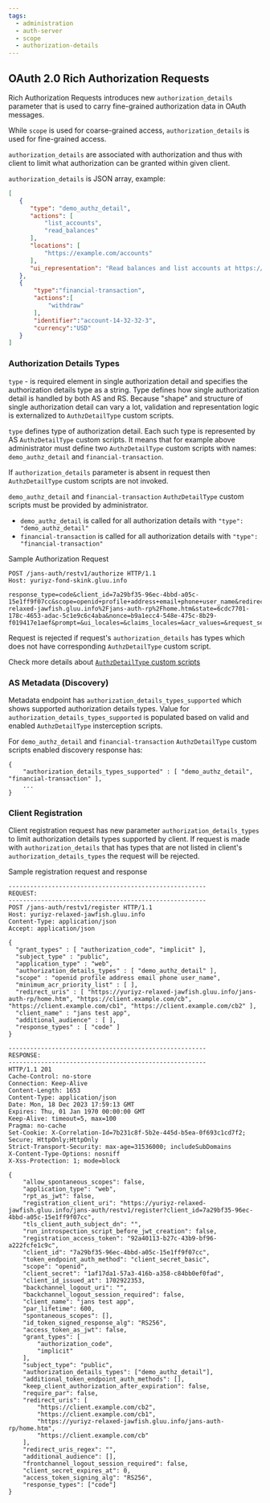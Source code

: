 ```yaml
---
tags:
  - administration
  - auth-server
  - scope
  - authorization-details
---
```


## OAuth 2.0 Rich Authorization Requests

Rich Authorization Requests introduces new `authorization_details` parameter that is used to carry fine-grained authorization data in OAuth messages.

While `scope` is used for coarse-grained access, `authorization_details` is used for fine-grained access.

`authorization_details` are associated with authorization and thus with client to limit what authorization can be granted within given client.

`authorization_details` is JSON array, example:

```json
[
   {
      "type": "demo_authz_detail",
      "actions": [
          "list_accounts",
          "read_balances"
      ],
      "locations": [
          "https://example.com/accounts"
      ],
      "ui_representation": "Read balances and list accounts at https://example.com/accounts"
   },
   {
       "type":"financial-transaction",
       "actions":[
           "withdraw"
       ],
       "identifier":"account-14-32-32-3",
       "currency":"USD"
   }
]
```

### Authorization Details Types

`type` - is required element in single authorization detail and specifies the authorization details type as a string.
Type defines how single authorization detail is handled by both AS and RS. 
Because "shape" and structure of single authorization detail can vary a lot, validation and representation logic is externalized to `AuthzDetailType` custom scripts.

`type` defines type of authorization detail. Each such type is represented by AS `AuthzDetailType` custom scripts.
It means that for example above administrator must define two `AuthzDetailType` custom scripts with names: `demo_authz_detail` and `financial-transaction`. 

If `authorization_details` parameter is absent in request then `AuthzDetailType` custom scripts are not invoked. 

`demo_authz_detail` and `financial-transaction` `AuthzDetailType` custom scripts must be provided by administrator.

- `demo_authz_detail` is called for all authorization details with `"type": "demo_authz_detail"`
- `financial-transaction` is called for all authorization details with `"type": "financial-transaction"`

Sample Authorization Request
```
POST /jans-auth/restv1/authorize HTTP/1.1
Host: yuriyz-fond-skink.gluu.info

response_type=code&client_id=7a29bf35-96ec-4bbd-a05c-15e1ff9f07cc&scope=openid+profile+address+email+phone+user_name&redirect_uri=https%3A%2F%2Fyuriyz-relaxed-jawfish.gluu.info%2Fjans-auth-rp%2Fhome.htm&state=6cdc7701-178c-4653-adac-5c1e9c6c4aba&nonce=b9a1ecc4-548e-475c-8b29-f019417e1aef&prompt=&ui_locales=&claims_locales=&acr_values=&request_session_id=false&authorization_details=%5B%0A++%7B%0A++++%22type%22%3A+%22demo_authz_detail%22%2C%0A++++%22actions%22%3A+%5B%0A++++++%22list_accounts%22%2C%0A++++++%22read_balances%22%0A++++%5D%2C%0A++++%22locations%22%3A+%5B%0A++++++%22https%3A%2F%2Fexample.com%2Faccounts%22%0A++++%5D%2C%0A++++%22ui_representation%22%3A+%22Read+balances+and+list+accounts+at+https%3A%2F%2Fexample.com%2Faccounts%22%0A++%7D%0A%5D
```

Request is rejected if request's `authorization_details` has types which does not have corresponding `AuthzDetailType` custom script. 

Check more details about [`AuthzDetailType` custom scripts](../../developer/scripts/authz-detail.md)  

### AS Metadata (Discovery)

Metadata endpoint has `authorization_details_types_supported` which shows supported authorization details types.
Value for `authorization_details_types_supported` is populated based on valid and enabled `AuthzDetailType` insterception scripts.

For `demo_authz_detail` and `financial-transaction` `AuthzDetailType` custom scripts enabled discovery response has:

```text
{
    "authorization_details_types_supported" : [ "demo_authz_detail", "financial-transaction" ],
    ...
}
```
  
### Client Registration

Client registration request has new parameter `authorization_details_types` to limit authorization details types supported by client.
If request is made with `authorization_details` that has types that are not listed in client's `authorization_details_types` the request will be rejected.

Sample registration request and response
```text
-------------------------------------------------------
REQUEST:
-------------------------------------------------------
POST /jans-auth/restv1/register HTTP/1.1
Host: yuriyz-relaxed-jawfish.gluu.info
Content-Type: application/json
Accept: application/json

{
  "grant_types" : [ "authorization_code", "implicit" ],
  "subject_type" : "public",
  "application_type" : "web",
  "authorization_details_types" : [ "demo_authz_detail" ],
  "scope" : "openid profile address email phone user_name",
  "minimum_acr_priority_list" : [ ],
  "redirect_uris" : [ "https://yuriyz-relaxed-jawfish.gluu.info/jans-auth-rp/home.htm", "https://client.example.com/cb", "https://client.example.com/cb1", "https://client.example.com/cb2" ],
  "client_name" : "jans test app",
  "additional_audience" : [ ],
  "response_types" : [ "code" ]
}

-------------------------------------------------------
RESPONSE:
-------------------------------------------------------
HTTP/1.1 201
Cache-Control: no-store
Connection: Keep-Alive
Content-Length: 1653
Content-Type: application/json
Date: Mon, 18 Dec 2023 17:59:13 GMT
Expires: Thu, 01 Jan 1970 00:00:00 GMT
Keep-Alive: timeout=5, max=100
Pragma: no-cache
Set-Cookie: X-Correlation-Id=7b231c8f-5b2e-445d-b5ea-0f693c1cd7f2; Secure; HttpOnly;HttpOnly
Strict-Transport-Security: max-age=31536000; includeSubDomains
X-Content-Type-Options: nosniff
X-Xss-Protection: 1; mode=block

{
    "allow_spontaneous_scopes": false,
    "application_type": "web",
    "rpt_as_jwt": false,
    "registration_client_uri": "https://yuriyz-relaxed-jawfish.gluu.info/jans-auth/restv1/register?client_id=7a29bf35-96ec-4bbd-a05c-15e1ff9f07cc",
    "tls_client_auth_subject_dn": "",
    "run_introspection_script_before_jwt_creation": false,
    "registration_access_token": "92a40113-b27c-43b9-bf96-a222fcfe1c9c",
    "client_id": "7a29bf35-96ec-4bbd-a05c-15e1ff9f07cc",
    "token_endpoint_auth_method": "client_secret_basic",
    "scope": "openid",
    "client_secret": "1af17da1-57a3-416b-a358-c84bb0ef0fad",
    "client_id_issued_at": 1702922353,
    "backchannel_logout_uri": "",
    "backchannel_logout_session_required": false,
    "client_name": "jans test app",
    "par_lifetime": 600,
    "spontaneous_scopes": [],
    "id_token_signed_response_alg": "RS256",
    "access_token_as_jwt": false,
    "grant_types": [
        "authorization_code",
        "implicit"
    ],
    "subject_type": "public",
    "authorization_details_types": ["demo_authz_detail"],
    "additional_token_endpoint_auth_methods": [],
    "keep_client_authorization_after_expiration": false,
    "require_par": false,
    "redirect_uris": [
        "https://client.example.com/cb2",
        "https://client.example.com/cb1",
        "https://yuriyz-relaxed-jawfish.gluu.info/jans-auth-rp/home.htm",
        "https://client.example.com/cb"
    ],
    "redirect_uris_regex": "",
    "additional_audience": [],
    "frontchannel_logout_session_required": false,
    "client_secret_expires_at": 0,
    "access_token_signing_alg": "RS256",
    "response_types": ["code"]
}

```




 



